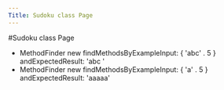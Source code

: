 ---Title: Sudoku class Page---#Sudoku class Page- MethodFinder new findMethodsByExampleInput: { 'abc' . 5 } andExpectedResult: 'abc  '- MethodFinder new findMethodsByExampleInput: { 'a' . 5 } andExpectedResult: 'aaaaa'